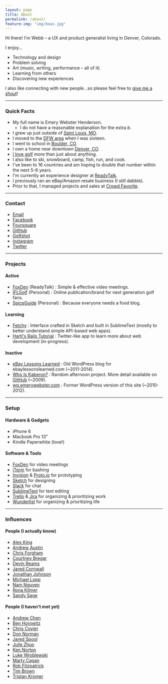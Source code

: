 ```yaml
---
layout: page
title: About
permalink: /about/
feature-img: "img/beav.jpg"
---
```

Hi there! I'm Webb &ndash; a UX and product generalist living in Denver, Colorado.

I enjoy...

- Technology and design
- Problem solving
- Art (music, writing, performance &ndash; all of it)
- Learning from others
- Discovering new experiences

I also like connecting with new people...so please feel free to [give me a shout](mailto:webb.henderson@gmail.com)!

---

### Quick Facts

- My full name is Emery Webster Henderson.
    - I do not have a reasonable explanation for the extra _b_.
- I grew up just outside of [Saint Louis, MO](http://stlouis.cardinals.mlb.com/).
- I moved to the [DFW area](http://mavs.com) when I was sixteen.
- I went to school in [Boulder, CO](http://leeds.colorado.edu).
- I own a home near downtown [Denver, CO](http://denverbroncos.com).
- [I love golf](http://ifl.golf) more than just about anything.
- I also like to ski, snowboard, camp, fish, run, and cook.
- I've been to 16 countries and am hoping to double that number within the next 5-6 years.
- I'm currently an experience designer at [ReadyTalk](http://readytalk.com).
- I previously ran an eBay/Amazon resale business (I still dabble).
- Prior to that, I managed projects and sales at [Crowd Favorite](http://crowdfavorite.com).

---

### Contact

- [Email](mailto:webb.henderson@gmail.com)
- [Facebook](http://facebook.com/emerywebster)
- [Foursquare](http://foursquare.com/emerywebster)
- [GitHub](http://github.com/emerywebster)
- [Golfshot](http://golfshot.com/members/0871088840/statistics)
- [Instagram](http://instagram.com/emerywebster)
- [Twitter](http://twitter.com/emerywebster)

---

### Projects

#### Active

- [FoxDen](http://foxden.io) (ReadyTalk) : Simple & effective video meetings.
- [IFLGolf](http://ifl.golf) (Personal) : Online publication/brand for next generation golf fans.
- [SpiceGuide](http://spicegui.de) (Personal) : Because everyone needs a food blog.

#### Learning

- [Fetchy](http://fetchy.emerywebster.com/) : Interface crafted in Sketch and built in SublimeText (mostly to better understand simple API-based web apps).
- [Hartl's Rails Tutorial](http://ewh-rails-sample.herokuapp.com/) : Twitter-like app to learn more about web development (in-progress).

#### Inactive

- [eBay Lessons Learned](http://ebay.emerywebster.com/) : Old WordPress blog for ebaylessonslearned.com (~2011-2014).
- [Who Is Kaberon?](http://whoiskaberon.emerywebster.com) : Random afternoon project. More detail available on [GitHub](https://github.com/emerywebster/whoiskaberon) (~2009).
- [wp.emerywebster.com](http://wp.emerywebster.com/) : Former WordPress version of this site (~2010-2012).

---

### Setup

#### Hardware & Gadgets

- iPhone 6
- Macbook Pro 13"
- Kindle Paperwhite (love!)

#### Software & Tools

- [FoxDen](http://foxden.io) for video meetings
- [iTerm](https://www.iterm2.com/) for bashing
- [Invision](http://invisionapp.com) & [Proto.io](http://proto.io) for prototyping
- [Sketch](http://www.sketchapp.com/) for designing
- [Slack](http://slack.com) for chat
- [SublimeText](http://sublimetext.com) for text editing
- [Trello](http://trello.com) & [Jira](https://www.atlassian.com/software/jira) for organizing &amp; prioritizing work
- [Wunderlist](http://wunderlist.com) for organizing &amp; prioritizing life

---

### Influences

#### People (I actually know)

- [Alex King](http://alexking.org)
- [Andrew Austin](http://andrewjaustin.net)
- [Chris Forgham](http://oldguysriptoo.com)
- [Courtney Bregar](http://courtneybregar.com)
- [Devin Reams](http://devin.reams.me)
- [Jared Cornwall](http://jaredcornwall.com)
- [Jonathan Johnson](http://jondavidjohn.com)
- [Michael Lopp](http://randsinrepose.com)
- [Nam Nguyen](https://www.linkedin.com/in/namydesign)
- [Rona Kilmer](http://ronakilmer.com)
- [Sandy Sage](http://sandy-sage.com)

#### People (I haven't met yet)

- [Andrew Chen](http://andrewchen.co/)
- [Ben Horowitz](http://www.bhorowitz.com/)
- [Chris Coyier](http://chriscoyier.net/)
- [Don Norman](http://jnd.org/)
- [Jared Spool](http://uie.com/)
- [Julie Zhuo](https://medium.com/@joulee)
- [Ken Norton](http://kennorton.com/)
- [Luke Wroblewski](http://lukew.com/)
- [Marty Cagan](http://svpg.com/articles/)
- [Rob Fitzpatrick](http://robfitz.com/)
- [Tim Brown](http://nicewebtype.com)
- [Tristan Kromer](http://grasshopperherder.com/)
